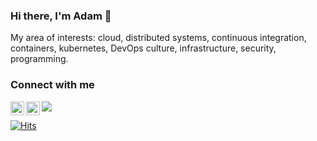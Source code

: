 ### Hi there, I'm Adam 👋

My area of interests: cloud, distributed systems, continuous integration, containers, kubernetes, DevOps culture, infrastructure, security, programming.

### Connect with me

[<img align="left" alt="olehadamdubnytskyy | LinkedIn" width="22" src="https://cdnjs.cloudflare.com/ajax/libs/simple-icons/9.4.0/linkedin.svg" />][linkedin]
[<img align="left" alt="olehadamdubnytskyy | Medium" width="22" src="https://cdnjs.cloudflare.com/ajax/libs/simple-icons/9.4.0/medium.svg" />][medium]


![](https://hit.yhype.me/github/profile?user_id=3063013)

[linkedin]: https://linkedin.com/in/oleh-adam-dubnytskyy
[medium]: https://medium.com/@adam.dubnytskyy

[![Hits](https://hits.seeyoufarm.com/api/count/incr/badge.svg?url=https%3A%2F%2Fgithub.com%2Fgjbae1212%2Fhit-counter&count_bg=%23008000&title_bg=%23000000&icon=&icon_color=%23E7E7E7&title=Profile+views&edge_flat=true)](https://hits.seeyoufarm.com)

<!--
**AdamDubnytskyy/AdamDubnytskyy** is a ✨ _special_ ✨ repository because its `README.md` (this file) appears on your GitHub profile.

Here are some ideas to get you started:

- 🔭 I’m currently working on ...
- 🌱 I’m currently learning ...
- 👯 I’m looking to collaborate on ...
- 🤔 I’m looking for help with ...
- 💬 Ask me about ...
- 📫 How to reach me: ...
- 😄 Pronouns: ...
- ⚡ Fun fact: ...
-->
